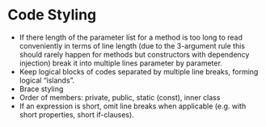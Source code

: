 # Code Styling



- If there length of the parameter list for a method is too long to read conveniently in terms of line length (due to the 3-argument rule this should rarely happen for methods but constructors with dependency injection) break it into multiple lines parameter by parameter.
- Keep logical blocks of codes separated by multiple line breaks, forming logical “islands”.
- Brace styling
- Order of members: private, public, static (const), inner class
- If an expression is short, omit line breaks when applicable (e.g. with short properties, short if-clauses).